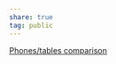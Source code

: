 ```yaml
---  
share: true  
tag: public  
---  
```

[Phones/tables comparison](https://www.kimovil.com/en/compare-smartphones)